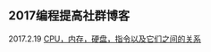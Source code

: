## 2017编程提高社群博客

2017.2.19 [CPU，内存，硬盘，指令以及它们之间的关系](https://github.com/china-kook/coding2017/blob/master/group18/935542673/Datum/2017%E7%BC%96%E7%A8%8B%E6%8F%90%E9%AB%98%EF%BC%9ACPU%EF%BC%8C%E5%86%85%E5%AD%98%EF%BC%8C%E7%A1%AC%E7%9B%98%EF%BC%8C%E6%8C%87%E4%BB%A4%E4%BB%A5%E5%8F%8A%E5%AE%83%E4%BB%AC%E4%B9%8B%E9%97%B4%E7%9A%84%E5%85%B3%E7%B3%BB(2017.2.19).md)